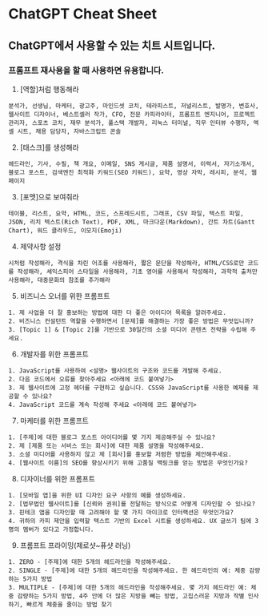 # ChatGPT Cheat Sheet
## ChatGPT에서 사용할 수 있는 치트 시트입니다.
### 프롬프트 재사용을 할 때 사용하면 유용합니다.

1. [역할]처럼 행동해라
```
분석가, 선생님, 마케터, 광고주, 마인드셋 코치, 테라피스트, 저널리스트, 발명가, 변호사, 웹사이트 디자이너, 베스트셀러 작가, CFO, 전문 카피라이터, 프롬프트 엔지니어, 프로젝트 관리자, 스포츠 코치, 재무 분석가, 풀스택 개발자, 리눅스 터미널, 직무 인터뷰 수행자, 엑셀 시트, 채용 담당자, 자바스크립트 콘솔
```

2. [태스크]를 생성해라
```
헤드라인, 기사, 수필, 책 개요, 이메일, SNS 게시글, 제품 설명서, 이력서, 자기소개서, 블로그 포스트, 검색엔진 최적화 키워드(SEO 키워드), 요약, 영상 자막, 레시피, 분석, 웹페이지
```

3. [포맷]으로 보여줘라
```
테이블, 리스트, 요약, HTML, 코드, 스프레드시트, 그래프, CSV 파일, 텍스트 파일, JSON, 리치 텍스트(Rich Text), PDF, XML, 마크다운(Markdown), 간트 차트(Gantt Chart), 워드 클라우드, 이모지(Emoji)
```

4. 제약사항 설정
```
시처럼 작성해라, 격식을 차린 어조를 사용해라, 짧은 문단을 작성해라, HTML/CSS로만 코드를 작성해라, 셰익스피어 스타일을 사용해라, 기초 영어를 사용해서 작성해라, 과학적 출처만 사용해라, 대중문화의 참조를 추가해라
```

5. 비즈니스 오너를 위한 프롬프트
```
1. 제 사업을 더 잘 홍보하는 방법에 대한 더 좋은 아이디어 목록을 알려주세요.
2. 비즈니스 컨설턴트 역할을 수행하면서 [문제]를 해결하는 가장 좋은 방법은 무엇입니까?
3. [Topic 1] & [Topic 2]를 기반으로 30일간의 소셜 미디어 콘텐츠 전략을 수립해 주세요.
```

6. 개발자를 위한 프롬프트
```
1. JavaScript를 사용하여 <설명> 웹사이트의 구조와 코드를 개발해 주세요.
2. 다음 코드에서 오류를 찾아주세요 <아래에 코드 붙여넣기>
3. 제 웹사이트에 고정 헤더를 구현하고 싶습니다. CSS와 JavaScript를 사용한 예제를 제공할 수 있나요?
4. JavaScript 코드를 계속 작성해 주세요 <아래에 코드 붙여넣기>
```

7. 마케터를 위한 프롬프트
```
1. [주제]에 대한 블로그 포스트 아이디어를 몇 가지 제공해주실 수 있나요?
2. 제 [제품 또는 서비스 또는 회사]에 대한 제품 설명을 작성해주세요.
3. 소셜 미디어를 사용하지 않고 제 [회사]를 홍보할 저렴한 방법을 제안해주세요.
4. [웹사이트 이름]의 SEO를 향상시키기 위해 고품질 백링크를 얻는 방법은 무엇인가요? ​
```

8. 디자이너를 위한 프롬프트
```
1. [모바일 앱]을 위한 UI 디자인 요구 사항의 예를 생성하세요.
2. [법무법인 웹사이트]를 [신뢰와 권위]를 전달하는 방식으로 어떻게 디자인할 수 있나요?
3. 핀테크 앱을 디자인할 때 고려해야 할 몇 가지 마이크로 인터랙션은 무엇인가요?
4. 귀하의 카피 제안을 입력할 텍스트 기반의 Excel 시트를 생성하세요. UX 글쓰기 팀에 3명의 멤버가 있다고 가정합니다.
```

9. 프롬프트 프라이밍(제로샷~퓨샷 러닝)
```
1. ZERO - [주제]에 대한 5개의 헤드라인을 작성해주세요.
2. SINGLE - [주제]에 대한 5개의 헤드라인을 작성해주세요. 한 헤드라인의 예: 체중 감량하는 5가지 방법
3. MULTIPLE - [주제]에 대한 5개의 헤드라인을 작성해주세요. 몇 가지 헤드라인 예: 체중 감량하는 5가지 방법, 4주 안에 더 많은 지방을 빼는 방법, 고집스러운 지방과 작별 인사하기, 빠르게 체중을 줄이는 방법 찾기
```